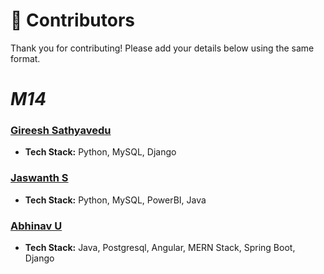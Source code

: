 # 🌟 Contributors

Thank you for contributing! Please add your details below using the same format.

# *M14*

### [Gireesh Sathyavedu](https://github.com/gireeshs02)
- **Tech Stack:** Python, MySQL, Django

### [Jaswanth S](https://github.com/Jaswanths12)
- **Tech Stack:** Python, MySQL, PowerBI, Java

### [Abhinav U](https://github.com/abhinavhh)
- **Tech Stack:** Java, Postgresql, Angular, MERN Stack, Spring Boot, Django
